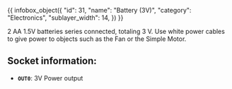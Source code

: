 {{ infobox_object({
	"id": 31,
	"name": "Battery (3V)",
	"category": "Electronics",
	"sublayer_width": 14,
}) }}

2 AA 1.5V batteries series connected, totaling 3 V. Use white power cables to give power to objects such as the Fan or the Simple Motor.

## Socket information:
- **`OUT0`**: 3V Power output
